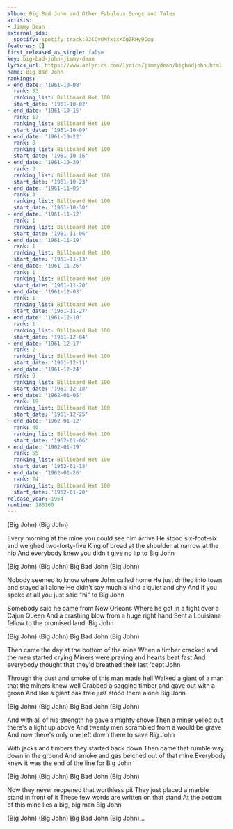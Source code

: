 ```yaml
---
album: Big Bad John and Other Fabulous Songs and Tales
artists:
- Jimmy Dean
external_ids:
  spotify: spotify:track:02CCvUMfxixXXgZRHy9Cqg
features: []
first_released_as_single: false
key: big-bad-john-jimmy-dean
lyrics_url: https://www.azlyrics.com/lyrics/jimmydean/bigbadjohn.html
name: Big Bad John
rankings:
- end_date: '1961-10-08'
  rank: 53
  ranking_list: Billboard Hot 100
  start_date: '1961-10-02'
- end_date: '1961-10-15'
  rank: 17
  ranking_list: Billboard Hot 100
  start_date: '1961-10-09'
- end_date: '1961-10-22'
  rank: 8
  ranking_list: Billboard Hot 100
  start_date: '1961-10-16'
- end_date: '1961-10-29'
  rank: 3
  ranking_list: Billboard Hot 100
  start_date: '1961-10-23'
- end_date: '1961-11-05'
  rank: 3
  ranking_list: Billboard Hot 100
  start_date: '1961-10-30'
- end_date: '1961-11-12'
  rank: 1
  ranking_list: Billboard Hot 100
  start_date: '1961-11-06'
- end_date: '1961-11-19'
  rank: 1
  ranking_list: Billboard Hot 100
  start_date: '1961-11-13'
- end_date: '1961-11-26'
  rank: 1
  ranking_list: Billboard Hot 100
  start_date: '1961-11-20'
- end_date: '1961-12-03'
  rank: 1
  ranking_list: Billboard Hot 100
  start_date: '1961-11-27'
- end_date: '1961-12-10'
  rank: 1
  ranking_list: Billboard Hot 100
  start_date: '1961-12-04'
- end_date: '1961-12-17'
  rank: 2
  ranking_list: Billboard Hot 100
  start_date: '1961-12-11'
- end_date: '1961-12-24'
  rank: 9
  ranking_list: Billboard Hot 100
  start_date: '1961-12-18'
- end_date: '1962-01-05'
  rank: 19
  ranking_list: Billboard Hot 100
  start_date: '1961-12-25'
- end_date: '1962-01-12'
  rank: 40
  ranking_list: Billboard Hot 100
  start_date: '1962-01-06'
- end_date: '1962-01-19'
  rank: 55
  ranking_list: Billboard Hot 100
  start_date: '1962-01-13'
- end_date: '1962-01-26'
  rank: 74
  ranking_list: Billboard Hot 100
  start_date: '1962-01-20'
release_year: 1954
runtime: 180160
---
```

(Big John)
(Big John)

Every morning at the mine you could see him arrive
He stood six-foot-six and weighed two-forty-five
King of broad at the shoulder at narrow at the hip
And everybody knew you didn't give no lip to Big John

(Big John)
(Big John)
Big Bad John
(Big John)

Nobody seemed to know where John called home
He just drifted into town and stayed all alone
He didn't say much a kind a quiet and shy
And if you spoke at all you just said "hi" to Big John

Somebody said he came from New Orleans
Where he got in a fight over a Cajun Queen
And a crashing blow from a huge right hand
Sent a Louisiana fellow to the promised land. Big John

(Big John)
(Big John)
Big Bad John
(Big John)

Then came the day at the bottom of the mine
When a timber cracked and the men started crying
Miners were praying and hearts beat fast
And everybody thought that they'd breathed their last 'cept John

Through the dust and smoke of this man made hell
Walked a giant of a man that the miners knew well
Grabbed a sagging timber and gave out with a groan
And like a giant oak tree just stood there alone
Big John

(Big John)
(Big John)
Big Bad John
(Big John)

And with all of his strength he gave a mighty shove
Then a miner yelled out there's a light up above
And twenty men scrambled from a would be grave
And now there's only one left down there to save
Big John

With jacks and timbers they started back down
Then came that rumble way down in the ground
And smoke and gas belched out of that mine
Everybody knew it was the end of the line for Big John

(Big John)
(Big John)
Big Bad John
(Big John)

Now they never reopened that worthless pit
They just placed a marble stand in front of it
These few words are written on that stand
At the bottom of this mine lies a big, big man
Big John

(Big John)
(Big John)
Big Bad John
(Big John)...
